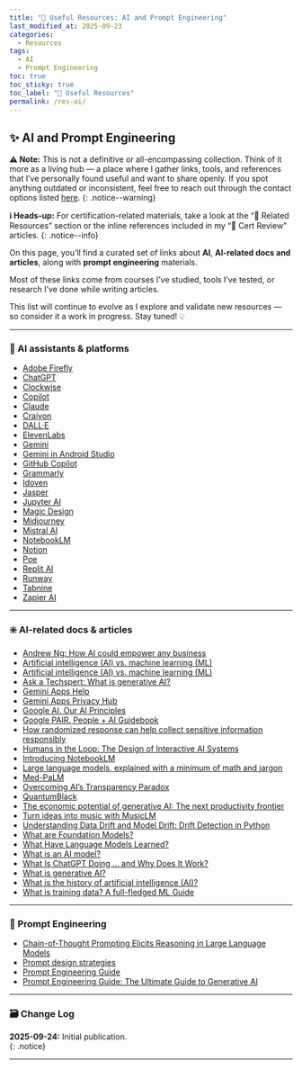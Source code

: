 ```yaml
---
title: "🧰 Useful Resources: AI and Prompt Engineering"
last_modified_at: 2025-09-23
categories:
  - Resources
tags:
  - AI
  - Prompt Engineering
toc: true
toc_sticky: true
toc_label: "🧰 Useful Resources"
permalink: /res-ai/
---
```


## ✨ AI and Prompt Engineering

**⚠️ Note:** This is not a definitive or all-encompassing collection. Think of it more as a living hub — a place where I gather links, tools, and references that I’ve personally found useful and want to share openly. If you spot anything outdated or inconsistent, feel free to reach out through the contact options listed [here](/contact/).
{: .notice--warning}

**ℹ️ Heads-up:** For certification-related materials, take a look at the “📖 Related Resources” section or the inline references included in my “🏅 Cert Review” articles.
{: .notice--info}

On this page, you’ll find a curated set of links about **AI**, **AI-related docs and articles**, along with **prompt engineering** materials.  

Most of these links come from courses I’ve studied, tools I’ve tested, or research I’ve done while writing articles.

This list will continue to evolve as I explore and validate new resources — so consider it a work in progress. Stay tuned! 💡

---

### 🤖 AI assistants & platforms
- [Adobe Firefly](https://www.adobe.com/products/firefly.html)
- [ChatGPT](https://chatgpt.com/)
- [Clockwise](https://www.getclockwise.com/)
- [Copilot](https://copilot.microsoft.com/)
- [Claude](https://claude.ai/)
- [Craiyon](https://www.craiyon.com/en)
- [DALL·E](https://openai.com/index/dall-e/)
- [ElevenLabs](https://elevenlabs.io/)
- [Gemini](https://gemini.google.com/)
- [Gemini in Android Studio](https://developer.android.com/studio/gemini/overview)
- [GitHub Copilot](https://github.com/features/copilot)
- [Grammarly](https://app.grammarly.com/)
- [Idoven](https://www.idoven.ai/)
- [Jasper](https://www.jasper.ai/)
- [Jupyter AI](https://jupyter-ai.readthedocs.io/en/latest/#)
- [Magic Design](https://www.canva.com/magic-design/)
- [Midjourney](https://www.midjourney.com/home)
- [Mistral AI](https://mistral.ai/)
- [NotebookLM](https://notebooklm.google/)
- [Notion](https://www.notion.com/)
- [Poe](https://poe.com/login)
- [Replit AI](https://replit.com/ai)
- [Runway](https://runwayml.com/)
- [Tabnine](https://www.tabnine.com/)
- [Zapier AI](https://zapier.com/apps/ai/integrations)

---

### ❇️ AI-related docs & articles
- [Andrew Ng: How AI could empower any business](https://www.ted.com/talks/andrew_ng_how_ai_could_empower_any_business)
- [Artificial intelligence (AI) vs. machine learning (ML)](https://cloud.google.com/learn/artificial-intelligence-vs-machine-learning)
- [Artificial intelligence (AI) vs. machine learning (ML)](https://azure.microsoft.com/en-us/resources/cloud-computing-dictionary/artificial-intelligence-vs-machine-learning)
- [Ask a Techspert: What is generative AI?](https://blog.google/inside-google/googlers/ask-a-techspert/what-is-generative-ai/)
- [Gemini Apps Help](https://support.google.com/gemini?sjid=16437201336951480314-EU#topic=15280100)
- [Gemini Apps Privacy Hub](https://support.google.com/gemini/answer/13594961?visit_id=638290874435602808-735596698&p=privacy_notice&rd=2#privacy_notice)
- [Google AI. Our AI Principles](https://ai.google/principles/#our-ai-principles-in-action)
- [Google PAIR. People + AI Guidebook](https://pair.withgoogle.com/guidebook/)
- [How randomized response can help collect sensitive information responsibly](https://pair.withgoogle.com/explorables/anonymization/)
- [Humans in the Loop: The Design of Interactive AI Systems](https://hai.stanford.edu/news/humans-loop-design-interactive-ai-systems)
- [Introducing NotebookLM](https://blog.google/technology/ai/notebooklm-google-ai/)
- [Large language models, explained with a minimum of math and jargon](https://www.understandingai.org/p/large-language-models-explained-with)
- [Med-PaLM](https://sites.research.google/med-palm/)
- [Overcoming AI’s Transparency Paradox](https://www.forbes.com/sites/aparnadhinakaran/2021/09/10/overcoming-ais-transparency-paradox/)
- [QuantumBlack](https://www.mckinsey.com/capabilities/quantumblack/how-we-help-clients)
- [The economic potential of generative AI: The next productivity frontier](https://www.mckinsey.com/capabilities/mckinsey-digital/our-insights/the-economic-potential-of-generative-AI-the-next-productivity-frontier#introduction)
- [Turn ideas into music with MusicLM](https://blog.google/technology/ai/musiclm-google-ai-test-kitchen/)
- [Understanding Data Drift and Model Drift: Drift Detection in Python](https://www.datacamp.com/tutorial/understanding-data-drift-model-drift)
- [What are Foundation Models?](https://www.datacamp.com/blog/what-are-foundation-models)
- [What Have Language Models Learned?](https://pair.withgoogle.com/explorables/fill-in-the-blank/)
- [What is an AI model?](https://www.ibm.com/think/topics/ai-model)
- [What Is ChatGPT Doing … and Why Does It Work?](https://writings.stephenwolfram.com/2023/02/what-is-chatgpt-doing-and-why-does-it-work/)
- [What is generative AI?](https://research.ibm.com/blog/what-is-generative-AI)
- [What is the history of artificial intelligence (AI)?](https://www.tableau.com/data-insights/ai/history)
- [What is training data? A full-fledged ML Guide](https://learn.g2.com/training-data)

---

### 💬 Prompt Engineering
- [Chain-of-Thought Prompting Elicits Reasoning in Large Language Models](https://arxiv.org/pdf/2201.11903)
- [Prompt design strategies](https://ai.google.dev/gemini-api/docs/prompting-strategies)
- [Prompt Engineering Guide](https://www.promptingguide.ai/)
- [Prompt Engineering Guide: The Ultimate Guide to Generative AI](https://learnprompting.org/docs/introduction)

---

### 🗃️ Change Log

**2025-09-24:** Initial publication.  
{: .notice}

---
